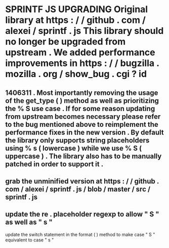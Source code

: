 SPRINTF
JS
UPGRADING
Original
library
at
https
:
/
/
github
.
com
/
alexei
/
sprintf
.
js
This
library
should
no
longer
be
upgraded
from
upstream
.
We
added
performance
improvements
in
https
:
/
/
bugzilla
.
mozilla
.
org
/
show_bug
.
cgi
?
id
=
1406311
.
Most
importantly
removing
the
usage
of
the
get_type
(
)
method
as
well
as
prioritizing
the
%
S
use
case
.
If
for
some
reason
updating
from
upstream
becomes
necessary
please
refer
to
the
bug
mentioned
above
to
reimplement
the
performance
fixes
in
the
new
version
.
By
default
the
library
only
supports
string
placeholders
using
%
s
(
lowercase
)
while
we
use
%
S
(
uppercase
)
.
The
library
also
has
to
be
manually
patched
in
order
to
support
it
.
-
grab
the
unminified
version
at
https
:
/
/
github
.
com
/
alexei
/
sprintf
.
js
/
blob
/
master
/
src
/
sprintf
.
js
-
update
the
re
.
placeholder
regexp
to
allow
"
S
"
as
well
as
"
s
"
-
update
the
switch
statement
in
the
format
(
)
method
to
make
case
"
S
"
equivalent
to
case
"
s
"
